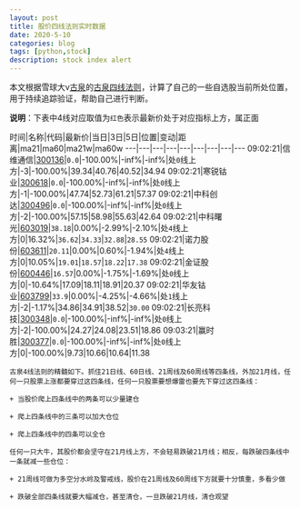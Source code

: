 ```yaml
---
layout: post
title: 股价四线法则实时数据
date: 2020-5-10
categories: blog
tags: [python,stock]
description: stock index alert
---
```



本文根据雪球大v[古泉](https://xueqiu.com/u/7148646888)的[古泉四线法则](https://xueqiu.com/7148646888/130498192)，计算了自己的一些自选股当前所处位置，用于持续追踪验证，帮助自己进行判断。

**说明**：下表中4线对应取值为`红色`表示最新价处于对应指标上方，属正面

时间|名称|代码|最新价|当日|3日|5日|位置|变动|距离|ma21|ma60|ma21w|ma60w
---|---|---|---|---|---|---|---|---
09:02:21|信维通信|[300136](https://xueqiu.com/S/SZ300136)|`0.0`|-100.00%|-inf%|-inf%|处`0`线上方|-3|-100.00%|39.34|40.76|40.52|34.94
09:02:21|寒锐钴业|[300618](https://xueqiu.com/S/SZ300618)|`0.0`|-100.00%|-inf%|-inf%|处`0`线上方|-1|-100.00%|47.74|52.73|61.21|57.37
09:02:21|中科创达|[300496](https://xueqiu.com/S/SZ300496)|`0.0`|-100.00%|-inf%|-inf%|处`0`线上方|-2|-100.00%|57.15|58.98|55.63|42.64
09:02:21|中科曙光|[603019](https://xueqiu.com/S/SH603019)|`38.18`|0.00%|-2.99%|-2.10%|处`4`线上方|0|16.32%|`36.62`|`34.33`|`32.88`|`28.55`
09:02:21|诺力股份|[603611](https://xueqiu.com/S/SH603611)|`20.11`|0.00%|0.60%|-1.94%|处`4`线上方|0|10.05%|`19.01`|`18.57`|`18.22`|`17.38`
09:02:21|金证股份|[600446](https://xueqiu.com/S/SH600446)|`16.57`|0.00%|-1.75%|-1.69%|处`0`线上方|0|-10.64%|17.09|18.11|18.91|20.37
09:02:21|华友钴业|[603799](https://xueqiu.com/S/SH603799)|`33.9`|0.00%|-4.25%|-4.66%|处`1`线上方|-2|-1.17%|34.86|34.91|38.52|`30.00`
09:02:21|长亮科技|[300348](https://xueqiu.com/S/SZ300348)|`0.0`|-100.00%|-inf%|-inf%|处`0`线上方|-2|-100.00%|24.27|24.08|23.51|18.86
09:03:21|赢时胜|[300377](https://xueqiu.com/S/SZ300377)|`0.0`|-100.00%|-inf%|-inf%|处`0`线上方|0|-100.00%|9.73|10.66|10.64|11.38

```
古泉4线法则的精髓如下。抓住21日线、60日线、21周线及60周线等四条线，外加21月线，任何一只股票上涨都要穿过这四条线，任何一只股票要想爆雷也要先下穿过这四条线：

+ 当股价爬上四条线中的两条可以少量建仓

+ 爬上四条线中的三条可以加大仓位

+ 爬上四条线中的四条可以全仓

任何一只大牛，其股价都会坚守在21月线上方，不会轻易跌破21月线；相反，每跌破四条线中一条就减一些仓位：

+ 21周线可做为多空分水岭及警戒线，股价在21周线及60周线下方就要十分慎重，多看少做

+ 跌破全部四条线就要大幅减仓，甚至清仓，一旦跌破21月线，清仓观望
```